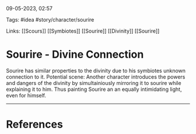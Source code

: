 09-05-2023, 02:57

Tags: #idea #story/character/sourire

Links: [[Scours]] [[Symbiotes]] [[Sourire]] [[Divinity]] [[Sourire]]

# Sourire - Divine Connection


Sourire has similar properties to the divinity due to his symbiotes unknown connection to it. Potential scene: Another character introduces the powers and dangers of the divinity by simultainiously mirroring it to sourire while explaining it to him. Thus painting Sourire an an equally intimidating light, even for himself.


---
# References